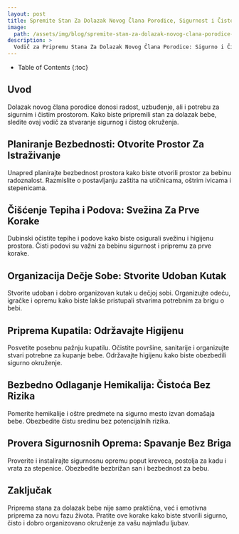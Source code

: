 ```yaml
---
layout: post
title: Spremite Stan Za Dolazak Novog Člana Porodice, Sigurnost i Čistoća za Bebu
image: 
  path: /assets/img/blog/spremite-stan-za-dolazak-novog-clana-porodice-sigurnost-i-cistoca-za-bebu_dubinsko_pranje_ba.png
description: >
  Vodič za Pripremu Stana Za Dolazak Novog Člana Porodice: Sigurno i Čisto Okruženje za Bebu
---
```



- Table of Contents
{:toc}

## Uvod

Dolazak novog člana porodice donosi radost, uzbuđenje, ali i potrebu za sigurnim i čistim prostorom. Kako biste pripremili stan za dolazak bebe, sledite ovaj vodič za stvaranje sigurnog i čistog okruženja.


## Planiranje Bezbednosti: Otvorite Prostor Za Istraživanje

Unapred planirajte bezbednost prostora kako biste otvorili prostor za bebinu radoznalost. Razmislite o postavljanju zaštita na utičnicama, oštrim ivicama i stepenicama.


## Čišćenje Tepiha i Podova: Svežina Za Prve Korake

Dubinski očistite tepihe i podove kako biste osigurali svežinu i higijenu prostora. Čisti podovi su važni za bebinu sigurnost i pripremu za prve korake.


## Organizacija Dečje Sobe: Stvorite Udoban Kutak

Stvorite udoban i dobro organizovan kutak u dečjoj sobi. Organizujte odeću, igračke i opremu kako biste lakše pristupali stvarima potrebnim za brigu o bebi.


## Priprema Kupatila: Održavajte Higijenu

Posvetite posebnu pažnju kupatilu. Očistite površine, sanitarije i organizujte stvari potrebne za kupanje bebe. Održavajte higijenu kako biste obezbedili sigurno okruženje.


## Bezbedno Odlaganje Hemikalija: Čistoća Bez Rizika

Pomerite hemikalije i oštre predmete na sigurno mesto izvan domašaja bebe. Obezbedite čistu sredinu bez potencijalnih rizika.


## Provera Sigurnosnih Oprema: Spavanje Bez Briga

Proverite i instalirajte sigurnosnu opremu poput kreveca, postolja za kadu i vrata za stepenice. Obezbedite bezbrižan san i bezbednost za bebu.


## Zaključak

Priprema stana za dolazak bebe nije samo praktična, već i emotivna priprema za novu fazu života. Pratite ove korake kako biste stvorili sigurno, čisto i dobro organizovano okruženje za vašu najmlađu ljubav.